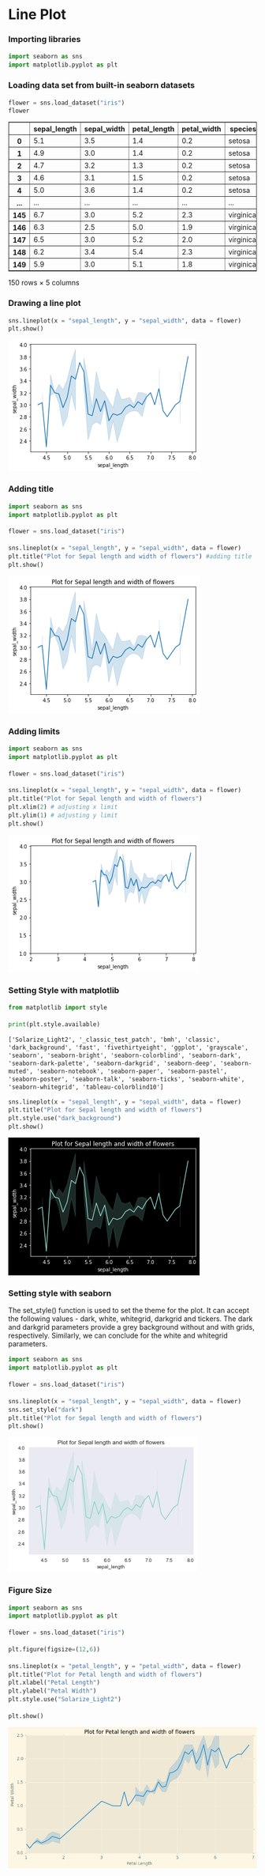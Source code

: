 # Line Plot
### Importing libraries


```python
import seaborn as sns
import matplotlib.pyplot as plt
```

### Loading data set from built-in seaborn datasets


```python
flower = sns.load_dataset("iris")
flower
```




<div>
<style scoped>
    .dataframe tbody tr th:only-of-type {
        vertical-align: middle;
    }

    .dataframe tbody tr th {
        vertical-align: top;
    }

    .dataframe thead th {
        text-align: right;
    }
</style>
<table border="1" class="dataframe">
  <thead>
    <tr style="text-align: right;">
      <th></th>
      <th>sepal_length</th>
      <th>sepal_width</th>
      <th>petal_length</th>
      <th>petal_width</th>
      <th>species</th>
    </tr>
  </thead>
  <tbody>
    <tr>
      <th>0</th>
      <td>5.1</td>
      <td>3.5</td>
      <td>1.4</td>
      <td>0.2</td>
      <td>setosa</td>
    </tr>
    <tr>
      <th>1</th>
      <td>4.9</td>
      <td>3.0</td>
      <td>1.4</td>
      <td>0.2</td>
      <td>setosa</td>
    </tr>
    <tr>
      <th>2</th>
      <td>4.7</td>
      <td>3.2</td>
      <td>1.3</td>
      <td>0.2</td>
      <td>setosa</td>
    </tr>
    <tr>
      <th>3</th>
      <td>4.6</td>
      <td>3.1</td>
      <td>1.5</td>
      <td>0.2</td>
      <td>setosa</td>
    </tr>
    <tr>
      <th>4</th>
      <td>5.0</td>
      <td>3.6</td>
      <td>1.4</td>
      <td>0.2</td>
      <td>setosa</td>
    </tr>
    <tr>
      <th>...</th>
      <td>...</td>
      <td>...</td>
      <td>...</td>
      <td>...</td>
      <td>...</td>
    </tr>
    <tr>
      <th>145</th>
      <td>6.7</td>
      <td>3.0</td>
      <td>5.2</td>
      <td>2.3</td>
      <td>virginica</td>
    </tr>
    <tr>
      <th>146</th>
      <td>6.3</td>
      <td>2.5</td>
      <td>5.0</td>
      <td>1.9</td>
      <td>virginica</td>
    </tr>
    <tr>
      <th>147</th>
      <td>6.5</td>
      <td>3.0</td>
      <td>5.2</td>
      <td>2.0</td>
      <td>virginica</td>
    </tr>
    <tr>
      <th>148</th>
      <td>6.2</td>
      <td>3.4</td>
      <td>5.4</td>
      <td>2.3</td>
      <td>virginica</td>
    </tr>
    <tr>
      <th>149</th>
      <td>5.9</td>
      <td>3.0</td>
      <td>5.1</td>
      <td>1.8</td>
      <td>virginica</td>
    </tr>
  </tbody>
</table>
<p>150 rows × 5 columns</p>
</div>



### Drawing a line plot


```python
sns.lineplot(x = "sepal_length", y = "sepal_width", data = flower)
plt.show()
```


    
![png](output_5_0.png)
    


### Adding title


```python
import seaborn as sns
import matplotlib.pyplot as plt

flower = sns.load_dataset("iris")

sns.lineplot(x = "sepal_length", y = "sepal_width", data = flower)
plt.title("Plot for Sepal length and width of flowers") #adding title
plt.show()
```


    
![png](output_7_0.png)
    


### Adding limits


```python
import seaborn as sns
import matplotlib.pyplot as plt

flower = sns.load_dataset("iris")

sns.lineplot(x = "sepal_length", y = "sepal_width", data = flower)
plt.title("Plot for Sepal length and width of flowers")
plt.xlim(2) # adjusting x limit
plt.ylim(1) # adjusting y limit
plt.show()
```


    
![png](output_9_0.png)
    


### Setting Style with matplotlib


```python
from matplotlib import style

print(plt.style.available)
```

    ['Solarize_Light2', '_classic_test_patch', 'bmh', 'classic', 'dark_background', 'fast', 'fivethirtyeight', 'ggplot', 'grayscale', 'seaborn', 'seaborn-bright', 'seaborn-colorblind', 'seaborn-dark', 'seaborn-dark-palette', 'seaborn-darkgrid', 'seaborn-deep', 'seaborn-muted', 'seaborn-notebook', 'seaborn-paper', 'seaborn-pastel', 'seaborn-poster', 'seaborn-talk', 'seaborn-ticks', 'seaborn-white', 'seaborn-whitegrid', 'tableau-colorblind10']
    


```python
sns.lineplot(x = "sepal_length", y = "sepal_width", data = flower)
plt.title("Plot for Sepal length and width of flowers")
plt.style.use("dark_background")
plt.show()
```


    
![png](output_12_0.png)
    


### Setting style with seaborn
The set_style() function is used to set the theme for the plot. It can accept the following values - dark, white, whitegrid, darkgrid and tickers. The dark and darkgrid parameters provide a grey background without and with grids, respectively. Similarly, we can conclude for the white and whitegrid parameters.


```python
import seaborn as sns
import matplotlib.pyplot as plt

flower = sns.load_dataset("iris")

sns.lineplot(x = "sepal_length", y = "sepal_width", data = flower)
sns.set_style("dark")
plt.title("Plot for Sepal length and width of flowers")
plt.show()
```


    
![png](output_14_0.png)
    


### Figure Size


```python
import seaborn as sns
import matplotlib.pyplot as plt

flower = sns.load_dataset("iris")

plt.figure(figsize=(12,6))

sns.lineplot(x = "petal_length", y = "petal_width", data = flower)
plt.title("Plot for Petal length and width of flowers")
plt.xlabel("Petal Length")
plt.ylabel("Petal Width")
plt.style.use("Solarize_Light2")

plt.show()
```


    
![png](output_16_0.png)
    



```python

```
